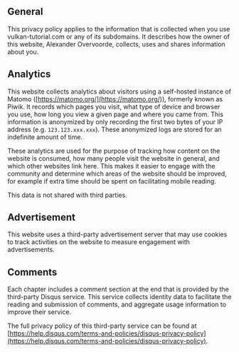 ## General

This privacy policy applies to the information that is collected when you use vulkan-tutorial.com or any of its subdomains. It describes how the owner of this website, Alexander Overvoorde, collects, uses and shares information about you.

## Analytics

This website collects analytics about visitors using a self-hosted instance of Matomo ([https://matomo.org/](https://matomo.org/)), formerly known as Piwik. It records which pages you visit, what type of device and browser you use, how long you view a given page and where you came from. This information is anonymized by only recording the first two bytes of your IP address (e.g. `123.123.xxx.xxx`). These anonymized logs are stored for an indefinite amount of time.

These analytics are used for the purpose of tracking how content on the website is consumed, how many people visit the website in general, and which other websites link here. This makes it easier to engage with the community and determine which areas of the website should be improved, for example if extra time should be spent on facilitating mobile reading.

This data is not shared with third parties.

## Advertisement

This website uses a third-party advertisement server that may use cookies to track activities on the website to measure engagement with advertisements.

## Comments

Each chapter includes a comment section at the end that is provided by the third-party Disqus service. This service collects identity data to facilitate the reading and submission of comments, and aggregate usage information to improve their service.

The full privacy policy of this third-party service can be found at [https://help.disqus.com/terms-and-policies/disqus-privacy-policy](https://help.disqus.com/terms-and-policies/disqus-privacy-policy).